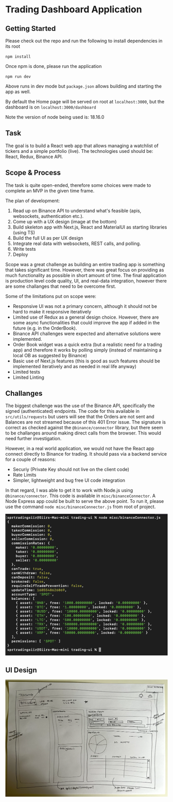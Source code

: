 # Trading Dashboard Application

## Getting Started
Please check out the repo and run the following to install dependencies in its root

`npm install`

Once npm is done, please run the application

`npm run dev`

Above runs in dev mode but `package.json` allows building and starting the app as well.

By default the Home page will be served on root at `localhost:3000`, but the dashboard is on `localhost:3000/dashboard`

Note the version of node being used is: 18.16.0

## Task
The goal is to build a React web app that allows managing a watchlist of tickers and a simple portfolio (live). The technologies used should be: React, Redux, Binance API.

## Scope & Process
The task is quite open-ended, therefore some choices were made to complete an MVP in the given time frame.

The plan of development:
1. Read up on Binance API to understand what's feasible (apis, websockets, authentication etc.).
2. Come up with a UX design (image at the bottom)
3. Build skeleton app with Next.js, React and MaterialUI as starting libraries (using TS)
4. Build the full UI as per UX design
5. Integrate real data with websockets, REST calls, and polling.
6. Write tests
7. Deploy

Scope was a great challenge as building an entire trading app is something that takes significant time. However, there was great focus on providing as much functionality as possible in short amount of time. The final application is production level code quality, UI, and real-data integration, however there are some challanges that need to be overcome first.

Some of the limitations put on scope were:
- Responsive UI was not a primary concern, although it should not be hard to make it responsive iteratively
- Limited use of Redux as a general design choice. However, there are some async functionalities that could improve the app if added in the future (e.g. in the OrderBook).
- Binance API challenges were expected and alternative solutions were implemented.
- Order Book widget was a quick extra (but a realistic need for a trading app) and therefore it works by polling simply (instead of maintaining a local OB as suggested by Binance)
- Basic use of Next.js features (this is good as such features should be implemented iteratively and as needed in real life anyway)
- Limited tests
- Limited Linting

## Challanges
The biggest challenge was the use of the Binance API, specifically the signed (authenticated) endpoints. The code for this available in `src/utils/requests` but users will see that the Orders are not sent and Balances are not streamed because of this 401 Error issue. The signature is correct as checked against the `@binance/connector` library, but there seem to be challanges around making direct calls from the browser. This would need further investigation.

However, in a real world application, we would not have the React app connect directly to Binance for trading. It should pass via a backend service for a couple of reasons:
- Securiy (Private Key should not live on the client code)
- Rate Limits
- Simpler, lightweight and bug free UI code integration

In that regard, I was able to get it to work with Node.js using `@binance/connector`. This code is available in `misc/binanceConnector`. A Node Express app could be built to serve the above point. To run it, please use the command `node misc/binanceConnector.js` from root of project.

![NodeJS](./misc/nodejs.png)

## UI Design
![UI Design](./misc/uiDesign.png)
